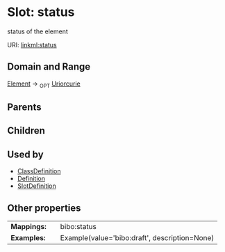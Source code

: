 
# Slot: status


status of the element

URI: [linkml:status](https://w3id.org/linkml/status)


## Domain and Range

[Element](Element.md) ->  <sub>OPT</sub>
 [Uriorcurie](Uriorcurie.md)

## Parents


## Children


## Used by

 * [ClassDefinition](ClassDefinition.md)
 * [Definition](Definition.md)
 * [SlotDefinition](SlotDefinition.md)

## Other properties

|  |  |  |
| --- | --- | --- |
| **Mappings:** | | bibo:status |
| **Examples:** | | Example(value='bibo:draft', description=None) |

